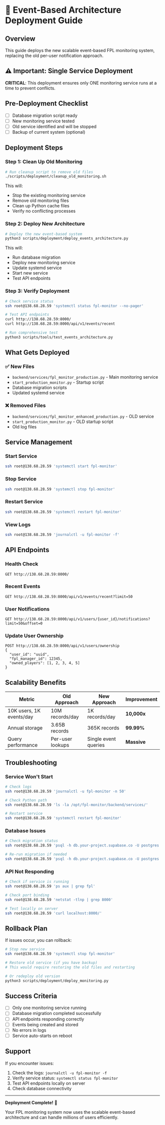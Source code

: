 # 🚀 Event-Based Architecture Deployment Guide

## Overview

This guide deploys the new scalable event-based FPL monitoring system, replacing the old per-user notification approach.

## ⚠️ Important: Single Service Deployment

**CRITICAL**: This deployment ensures only ONE monitoring service runs at a time to prevent conflicts.

## Pre-Deployment Checklist

- [ ] Database migration script ready
- [ ] New monitoring service tested
- [ ] Old service identified and will be stopped
- [ ] Backup of current system (optional)

## Deployment Steps

### Step 1: Clean Up Old Monitoring

```bash
# Run cleanup script to remove old files
./scripts/deployment/cleanup_old_monitoring.sh
```

This will:
- Stop the existing monitoring service
- Remove old monitoring files
- Clean up Python cache files
- Verify no conflicting processes

### Step 2: Deploy New Architecture

```bash
# Deploy the new event-based system
python3 scripts/deployment/deploy_events_architecture.py
```

This will:
- Run database migration
- Deploy new monitoring service
- Update systemd service
- Start new service
- Test API endpoints

### Step 3: Verify Deployment

```bash
# Check service status
ssh root@138.68.28.59 'systemctl status fpl-monitor --no-pager'

# Test API endpoints
curl http://138.68.28.59:8000/
curl http://138.68.28.59:8000/api/v1/events/recent

# Run comprehensive test
python3 scripts/tools/test_events_architecture.py
```

## What Gets Deployed

### ✅ New Files
- `backend/services/fpl_monitor_production.py` - Main monitoring service
- `start_production_monitor.py` - Startup script
- Database migration scripts
- Updated systemd service

### ❌ Removed Files
- `backend/services/fpl_monitor_enhanced_production.py` - OLD service
- `start_production_monitor.py` - OLD startup script
- Old log files

## Service Management

### Start Service
```bash
ssh root@138.68.28.59 'systemctl start fpl-monitor'
```

### Stop Service
```bash
ssh root@138.68.28.59 'systemctl stop fpl-monitor'
```

### Restart Service
```bash
ssh root@138.68.28.59 'systemctl restart fpl-monitor'
```

### View Logs
```bash
ssh root@138.68.28.59 'journalctl -u fpl-monitor -f'
```

## API Endpoints

### Health Check
```
GET http://138.68.28.59:8000/
```

### Recent Events
```
GET http://138.68.28.59:8000/api/v1/events/recent?limit=50
```

### User Notifications
```
GET http://138.68.28.59:8000/api/v1/users/{user_id}/notifications?limit=50&offset=0
```

### Update User Ownership
```
POST http://138.68.28.59:8000/api/v1/users/ownership
{
  "user_id": "uuid",
  "fpl_manager_id": 12345,
  "owned_players": [1, 2, 3, 4, 5]
}
```

## Scalability Benefits

| Metric | Old Approach | New Approach | Improvement |
|--------|-------------|--------------|-------------|
| 10K users, 1K events/day | 10M records/day | 1K records/day | **10,000x** |
| Annual storage | 3.65B records | 365K records | **99.99%** |
| Query performance | Per-user lookups | Single event queries | **Massive** |

## Troubleshooting

### Service Won't Start
```bash
# Check logs
ssh root@138.68.28.59 'journalctl -u fpl-monitor -n 50'

# Check Python path
ssh root@138.68.28.59 'ls -la /opt/fpl-monitor/backend/services/'

# Restart service
ssh root@138.68.28.59 'systemctl restart fpl-monitor'
```

### Database Issues
```bash
# Check migration status
ssh root@138.68.28.59 'psql -h db.your-project.supabase.co -U postgres -d postgres -c "SELECT COUNT(*) FROM events;"'

# Re-run migration if needed
ssh root@138.68.28.59 'psql -h db.your-project.supabase.co -U postgres -d postgres -f /tmp/migrate_to_events_architecture.sql'
```

### API Not Responding
```bash
# Check if service is running
ssh root@138.68.28.59 'ps aux | grep fpl'

# Check port binding
ssh root@138.68.28.59 'netstat -tlnp | grep 8000'

# Test locally on server
ssh root@138.68.28.59 'curl localhost:8000/'
```

## Rollback Plan

If issues occur, you can rollback:

```bash
# Stop new service
ssh root@138.68.28.59 'systemctl stop fpl-monitor'

# Restore old service (if you have backup)
# This would require restoring the old files and restarting

# Or redeploy old version
python3 scripts/deployment/deploy_monitoring.py
```

## Success Criteria

- [ ] Only one monitoring service running
- [ ] Database migration completed successfully
- [ ] API endpoints responding correctly
- [ ] Events being created and stored
- [ ] No errors in logs
- [ ] Service auto-starts on reboot

## Support

If you encounter issues:
1. Check the logs: `journalctl -u fpl-monitor -f`
2. Verify service status: `systemctl status fpl-monitor`
3. Test API endpoints locally on server
4. Check database connectivity

---

**Deployment Complete!** 🎉

Your FPL monitoring system now uses the scalable event-based architecture and can handle millions of users efficiently.
